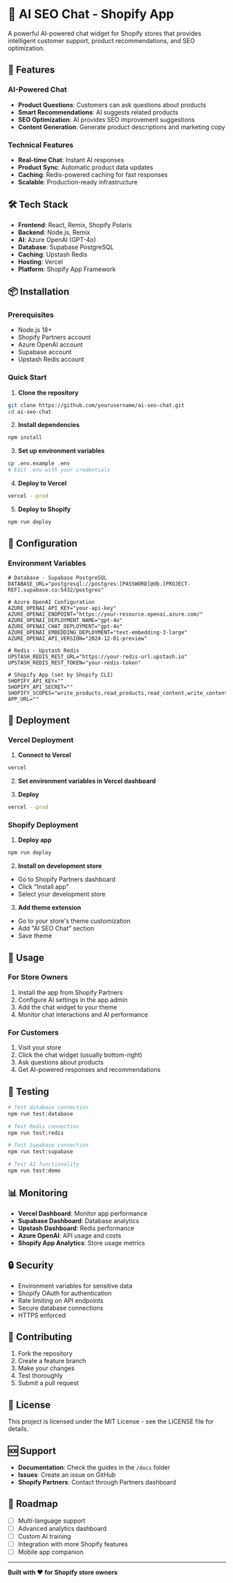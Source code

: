 # 🤖 AI SEO Chat - Shopify App

A powerful AI-powered chat widget for Shopify stores that provides intelligent customer support, product recommendations, and SEO optimization.

## 🚀 Features

### AI-Powered Chat
- **Product Questions**: Customers can ask questions about products
- **Smart Recommendations**: AI suggests related products
- **SEO Optimization**: AI provides SEO improvement suggestions
- **Content Generation**: Generate product descriptions and marketing copy

### Technical Features
- **Real-time Chat**: Instant AI responses
- **Product Sync**: Automatic product data updates
- **Caching**: Redis-powered caching for fast responses
- **Scalable**: Production-ready infrastructure

## 🛠️ Tech Stack

- **Frontend**: React, Remix, Shopify Polaris
- **Backend**: Node.js, Remix
- **AI**: Azure OpenAI (GPT-4o)
- **Database**: Supabase PostgreSQL
- **Caching**: Upstash Redis
- **Hosting**: Vercel
- **Platform**: Shopify App Framework

## 📦 Installation

### Prerequisites
- Node.js 18+ 
- Shopify Partners account
- Azure OpenAI account
- Supabase account
- Upstash Redis account

### Quick Start

1. **Clone the repository**
```bash
git clone https://github.com/yourusername/ai-seo-chat.git
cd ai-seo-chat
```

2. **Install dependencies**
```bash
npm install
```

3. **Set up environment variables**
```bash
cp .env.example .env
# Edit .env with your credentials
```

4. **Deploy to Vercel**
```bash
vercel --prod
```

5. **Deploy to Shopify**
```bash
npm run deploy
```

## 🔧 Configuration

### Environment Variables

```env
# Database - Supabase PostgreSQL
DATABASE_URL="postgresql://postgres:[PASSWORD]@db.[PROJECT-REF].supabase.co:5432/postgres"

# Azure OpenAI Configuration
AZURE_OPENAI_API_KEY="your-api-key"
AZURE_OPENAI_ENDPOINT="https://your-resource.openai.azure.com/"
AZURE_OPENAI_DEPLOYMENT_NAME="gpt-4o"
AZURE_OPENAI_CHAT_DEPLOYMENT="gpt-4o"
AZURE_OPENAI_EMBEDDING_DEPLOYMENT="text-embedding-3-large"
AZURE_OPENAI_API_VERSION="2024-12-01-preview"

# Redis - Upstash Redis
UPSTASH_REDIS_REST_URL="https://your-redis-url.upstash.io"
UPSTASH_REDIS_REST_TOKEN="your-redis-token"

# Shopify App (set by Shopify CLI)
SHOPIFY_API_KEY=""
SHOPIFY_API_SECRET=""
SHOPIFY_SCOPES="write_products,read_products,read_content,write_content"
APP_URL=""
```

## 🚀 Deployment

### Vercel Deployment

1. **Connect to Vercel**
```bash
vercel
```

2. **Set environment variables in Vercel dashboard**

3. **Deploy**
```bash
vercel --prod
```

### Shopify Deployment

1. **Deploy app**
```bash
npm run deploy
```

2. **Install on development store**
- Go to Shopify Partners dashboard
- Click "Install app"
- Select your development store

3. **Add theme extension**
- Go to your store's theme customization
- Add "AI SEO Chat" section
- Save theme

## 📱 Usage

### For Store Owners
1. Install the app from Shopify Partners
2. Configure AI settings in the app admin
3. Add the chat widget to your theme
4. Monitor chat interactions and AI performance

### For Customers
1. Visit your store
2. Click the chat widget (usually bottom-right)
3. Ask questions about products
4. Get AI-powered responses and recommendations

## 🧪 Testing

```bash
# Test database connection
npm run test:database

# Test Redis connection
npm run test:redis

# Test Supabase connection
npm run test:supabase

# Test AI functionality
npm run test:demo
```

## 📊 Monitoring

- **Vercel Dashboard**: Monitor app performance
- **Supabase Dashboard**: Database analytics
- **Upstash Dashboard**: Redis performance
- **Azure OpenAI**: API usage and costs
- **Shopify App Analytics**: Store usage metrics

## 🔒 Security

- Environment variables for sensitive data
- Shopify OAuth for authentication
- Rate limiting on API endpoints
- Secure database connections
- HTTPS enforced

## 🤝 Contributing

1. Fork the repository
2. Create a feature branch
3. Make your changes
4. Test thoroughly
5. Submit a pull request

## 📄 License

This project is licensed under the MIT License - see the LICENSE file for details.

## 🆘 Support

- **Documentation**: Check the guides in the `/docs` folder
- **Issues**: Create an issue on GitHub
- **Shopify Partners**: Contact through Partners dashboard

## 🎯 Roadmap

- [ ] Multi-language support
- [ ] Advanced analytics dashboard
- [ ] Custom AI training
- [ ] Integration with more Shopify features
- [ ] Mobile app companion

---

**Built with ❤️ for Shopify store owners**

